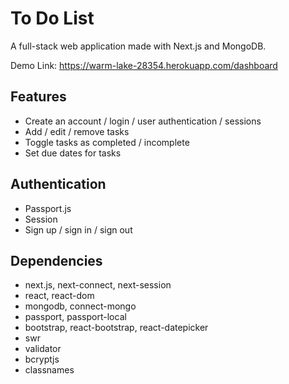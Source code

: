 # To Do List
A full-stack web application made with Next.js and MongoDB.

Demo Link: https://warm-lake-28354.herokuapp.com/dashboard

## Features
* Create an account / login / user authentication / sessions
* Add / edit / remove tasks
* Toggle tasks as completed / incomplete
* Set due dates for tasks

## Authentication
* Passport.js
* Session
* Sign up / sign in / sign out

## Dependencies
* next.js, next-connect, next-session
* react, react-dom
* mongodb, connect-mongo
* passport, passport-local
* bootstrap, react-bootstrap, react-datepicker
* swr
* validator
* bcryptjs
* classnames

